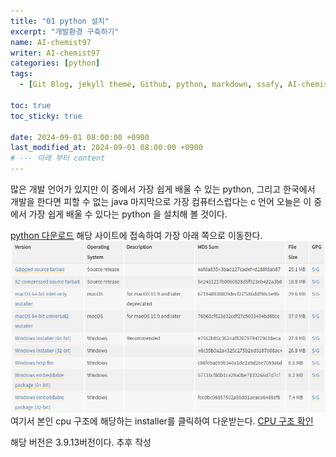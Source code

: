 ```yaml
---
title: "01 python 설치"
excerpt: "개발환경 구축하기"
name: AI-chemist97
writer: AI-chemist97
categories: [python]
tags:
  - [Git Blog, jekyll theme, Github, python, markdown, ssafy, AI-chemist97]

toc: true
toc_sticky: true

date: 2024-09-01 08:00:00 +0900
last_modified_at: 2024-09-01 08:00:00 +0900
# --- 아래 부터 content
---
```

많은 개발 언어가 있지만 이 중에서 가장 쉽게 배울 수 있는 python, 그리고 한국에서 개발을 한다면 피할 수 없는 java 마지막으로 가장 컴퓨터스럽다는 c 언어 오늘은 이 중에서 가장 쉽게 배울 수 있다는 python 을 설치해 볼 것이다.

[python 다운로드](https://www.python.org/downloads/release/python-3913/)
해당 사이트에 접속하여 가장 아래 쪽으로 이동한다.
![alt text](image-18.png)
여기서 본인 cpu 구조에 해당하는 installer를 클릭하여 다운받는다.
[CPU 구조 확인](./2024-09-01-01_git%20설치.md)

해당 버전은 3.9.13버전이다.
추후 작성